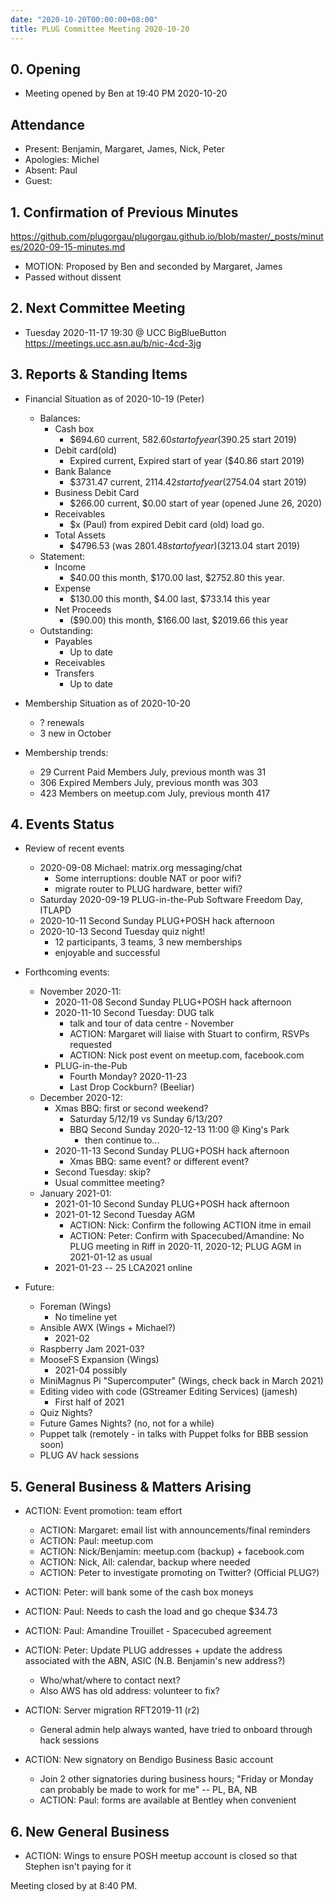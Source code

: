 ```yaml
---
date: "2020-10-20T00:00:00+08:00"
title: PLUG Committee Meeting 2020-10-20
---
```


## 0. Opening
* Meeting opened by Ben at 19:40 PM 2020-10-20

## Attendance
* Present: Benjamin, Margaret, James, Nick, Peter
* Apologies: Michel
* Absent: Paul
* Guest: 

## 1. Confirmation of Previous Minutes
https://github.com/plugorgau/plugorgau.github.io/blob/master/_posts/minutes/2020-09-15-minutes.md
  * MOTION: Proposed by Ben and seconded by Margaret, James
  * Passed without dissent

## 2. Next Committee Meeting
* Tuesday 2020-11-17 19:30 @ UCC BigBlueButton https://meetings.ucc.asn.au/b/nic-4cd-3jg

## 3. Reports & Standing Items
* Financial Situation as of 2020-10-19 (Peter)
  * Balances:
    * Cash box
      * $694.60 current, $582.60 start of year ($390.25 start 2019)
    * Debit card(old)
      * Expired current, Expired start of year ($40.86  start 2019)
    * Bank Balance
      * $3731.47 current, $2114.42 start of year ($2754.04 start 2019)
    * Business Debit Card
      * $266.00 current, $0.00 start of year (opened June 26, 2020)
    * Receivables
      * $x (Paul) from expired Debit card (old) load go.
    * Total Assets
      * $4796.53 (was $2801.48 start of year) ($3213.04 start 2019)
  * Statement:
    * Income
      * $40.00 this month, $170.00 last, $2752.80 this year.
    * Expense
      * $130.00 this month, $4.00 last, $733.14 this year
    * Net Proceeds
      * ($90.00) this month, $166.00 last, $2019.66 this year
  * Outstanding:
      * Payables
        * Up to date
      * Receivables
      * Transfers
        * Up to date

* Membership Situation as of 2020-10-20
  * ? renewals
  * 3 new in October
* Membership trends:
  * 29  Current Paid Members July, previous month was 31
  * 306 Expired Members July, previous month was 303
  * 423 Members on meetup.com July, previous month 417

## 4. Events Status
* Review of recent events
  * 2020-09-08 Michael: matrix.org messaging/chat
    * Some interruptions: double NAT or poor wifi?
    * migrate router to PLUG hardware, better wifi?
  * Saturday 2020-09-19 PLUG-in-the-Pub Software Freedom Day, ITLAPD
  * 2020-10-11 Second Sunday PLUG+POSH hack afternoon
  * 2020-10-13 Second Tuesday quiz night!
    * 12 participants, 3 teams, 3 new memberships
    * enjoyable and successful
* Forthcoming events:
  * November 2020-11:
    * 2020-11-08 Second Sunday PLUG+POSH hack afternoon
    * 2020-11-10 Second Tuesday: DUG talk
      * talk and tour of data centre - November
      * ACTION: Margaret will liaise with Stuart to confirm, RSVPs requested
      * ACTION: Nick post event on meetup.com, facebook.com
    * PLUG-in-the-Pub
      * Fourth Monday? 2020-11-23
      * Last Drop Cockburn? (Beeliar)
  * December 2020-12:
    * Xmas BBQ: first or second weekend?
      * Saturday 5/12/19 vs Sunday 6/13/20?
      * BBQ Second Sunday 2020-12-13 11:00 @ King's Park
        * then continue to...
    * 2020-11-13 Second Sunday PLUG+POSH hack afternoon
      * Xmas BBQ: same event? or different event?
    * Second Tuesday: skip?
    * Usual committee meeting?
  * January 2021-01:
    * 2021-01-10 Second Sunday PLUG+POSH hack afternoon
    * 2021-01-12 Second Tuesday AGM
      * ACTION: Nick: Confirm the following ACTION itme in email
      * ACTION: Peter: Confirm with Spacecubed/Amandine: No PLUG meeting in Riff in 2020-11, 2020-12; PLUG AGM in 2021-01-12 as usual
    * 2021-01-23 -- 25 LCA2021 online

* Future:
  * Foreman (Wings)
      * No timeline yet
  * Ansible AWX (Wings + Michael?)
      * 2021-02
  * Raspberry Jam 2021-03?
  * MooseFS Expansion (Wings)
      * 2021-04 possibly
  * MiniMagnus Pi "Supercomputer" (Wings, check back in March 2021)
  * Editing video with code (GStreamer Editing Services) (jamesh)
      * First half of 2021
  * Quiz Nights?
  * Future Games Nights? (no, not for a while)
  * Puppet talk (remotely - in talks with Puppet folks for BBB session soon)
  * PLUG AV hack sessions

## 5. General Business & Matters Arising
* ACTION: Event promotion: team effort
  * ACTION: Margaret: email list with announcements/final reminders
  * ACTION: Paul: meetup.com
  * ACTION: Nick/Benjamin: meetup.com (backup) + facebook.com
  * ACTION: Nick, All: calendar, backup where needed
  * ACTION: Peter to investigate promoting on Twitter? (Official PLUG?)

* ACTION: Peter: will bank some of the cash box moneys
* ACTION: Paul: Needs to cash the load and go cheque $34.73
* ACTION: Paul: Amandine Trouillet - Spacecubed agreement
* ACTION: Peter: Update PLUG addresses + update the address associated with the ABN, ASIC (N.B. Benjamin's new address?)
  * Who/what/where to contact next?
  * Also AWS has old address: volunteer to fix?
* ACTION: Server migration RFT2019-11 (r2)
  * General admin help always wanted, have tried to onboard through hack sessions
* ACTION: New signatory on Bendigo Business Basic account
  * Join 2 other signatories during business hours; "Friday or Monday can probably be made to work for me" -- PL, BA, NB
  * ACTION: Paul: forms are available at Bentley when convenient

## 6. New General Business
* ACTION: Wings to ensure POSH meetup account is closed so that Stephen isn't paying for it

Meeting closed by at 8:40 PM.
